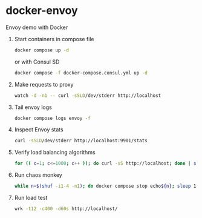 # docker-envoy

Envoy demo with Docker


1. Start containers in compose file
    ```sh
    docker compose up -d
    ```
    or with Consul SD
    ```sh
    docker compose -f docker-compose.consul.yml up -d
    ```
1. Make requests to proxy
    ```sh
    watch -d -n1 -- curl -sSLD/dev/stderr http://localhost
    ```
1. Tail envoy logs
    ```sh
    docker compose logs envoy -f
    ```
1. Inspect Envoy stats
    ```sh
    curl -sSLD/dev/stderr http://localhost:9901/stats
    ```
1. Verify load balancing algorithms
    ```sh
    for (( c=1; c<=1000; c++ )); do curl -sS http://localhost; done | sort | uniq -c
    ```
1. Run chaos monkey
    ```sh
    while n=$(shuf -i1-4 -n1); do docker compose stop echo${n}; sleep 1; docker compose start echo${n}; sleep 1; done
    ```
1. Run load test
   ```sh
   wrk -t12 -c400 -d60s http://localhost/
   ```
